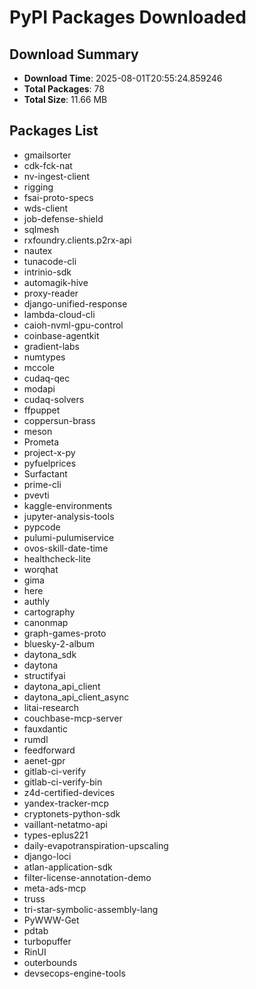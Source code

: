 # PyPI Packages Downloaded

## Download Summary
- **Download Time**: 2025-08-01T20:55:24.859246
- **Total Packages**: 78
- **Total Size**: 11.66 MB

## Packages List
- gmailsorter
- cdk-fck-nat
- nv-ingest-client
- rigging
- fsai-proto-specs
- wds-client
- job-defense-shield
- sqlmesh
- rxfoundry.clients.p2rx-api
- nautex
- tunacode-cli
- intrinio-sdk
- automagik-hive
- proxy-reader
- django-unified-response
- lambda-cloud-cli
- caioh-nvml-gpu-control
- coinbase-agentkit
- gradient-labs
- numtypes
- mccole
- cudaq-qec
- modapi
- cudaq-solvers
- ffpuppet
- coppersun-brass
- meson
- Prometa
- project-x-py
- pyfuelprices
- Surfactant
- prime-cli
- pvevti
- kaggle-environments
- jupyter-analysis-tools
- pypcode
- pulumi-pulumiservice
- ovos-skill-date-time
- healthcheck-lite
- worqhat
- gima
- here
- authly
- cartography
- canonmap
- graph-games-proto
- bluesky-2-album
- daytona_sdk
- daytona
- structifyai
- daytona_api_client
- daytona_api_client_async
- litai-research
- couchbase-mcp-server
- fauxdantic
- rumdl
- feedforward
- aenet-gpr
- gitlab-ci-verify
- gitlab-ci-verify-bin
- z4d-certified-devices
- yandex-tracker-mcp
- cryptonets-python-sdk
- vaillant-netatmo-api
- types-eplus221
- daily-evapotranspiration-upscaling
- django-loci
- atlan-application-sdk
- filter-license-annotation-demo
- meta-ads-mcp
- truss
- tri-star-symbolic-assembly-lang
- PyWWW-Get
- pdtab
- turbopuffer
- RinUI
- outerbounds
- devsecops-engine-tools
